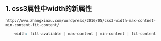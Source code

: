 ## 1. css3属性中width的新属性
	http://www.zhangxinxu.com/wordpress/2016/05/css3-width-max-contnet-min-content-fit-content/
```css
	width: fill-avaliable | max-content | min-content | fit-content
```